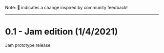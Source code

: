 Note: 📢 indicates a change inspired by community feedback!


---------- 
# 0.1 - Jam edition (1/4/2021)
Jam prototype release
